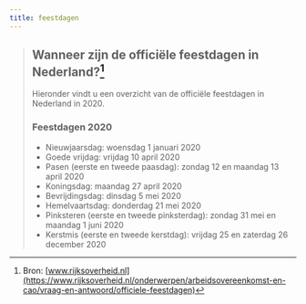 ```yaml
---
title: feestdagen
---
```


> ## Wanneer zijn de officiële feestdagen in Nederland?[^bron]
>
> Hieronder vindt u een overzicht van de officiële feestdagen in Nederland in 2020.
>
> ### Feestdagen 2020
> - Nieuwjaarsdag: woensdag 1 januari 2020
> - Goede vrijdag: vrijdag 10 april 2020
> - Pasen (eerste en tweede paasdag): zondag 12 en maandag 13 april 2020
> - Koningsdag: maandag 27 april 2020
> - Bevrijdingsdag: dinsdag 5 mei 2020
> - Hemelvaartsdag: donderdag 21 mei 2020
> - Pinksteren (eerste en tweede pinksterdag): zondag 31 mei en maandag 1 juni 2020
> - Kerstmis (eerste en tweede kerstdag): vrijdag 25 en zaterdag 26 december 2020

[^bron]: Bron: [www.rijksoverheid.nl](https://www.rijksoverheid.nl/onderwerpen/arbeidsovereenkomst-en-cao/vraag-en-antwoord/officiele-feestdagen)
